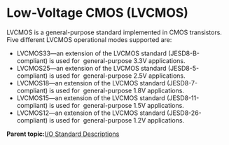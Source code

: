 # Low-Voltage CMOS \(LVCMOS\)

LVCMOS is a general-purpose standard implemented in CMOS transistors. Five different LVCMOS operational modes supported are:

-   LVCMOS33—an extension of the LVCMOS standard \(JESD8-B-compliant\) is used for  general-purpose 3.3V applications.
-   LVCMOS25—an extension of the LVCMOS standard \(JESD8-5-compliant\) is used for  general-purpose 2.5V applications.
-   LVCMOS18—an extension of the LVCMOS standard \(JESD8-7-compliant\) is used for  general-purpose 1.8V applications.
-   LVCMOS15—an extension of the LVCMOS standard \(JESD8-11-compliant\) is used for  general-purpose 1.5V applications.
-   LVCMOS12—an extension of the LVCMOS standard \(JESD8-26-compliant\) is used for  general-purpose 1.2V applications.

**Parent topic:**[I/O Standard Descriptions](GUID-07F30430-9CF8-4A1E-8C90-A8B9D9B8986F.md)


